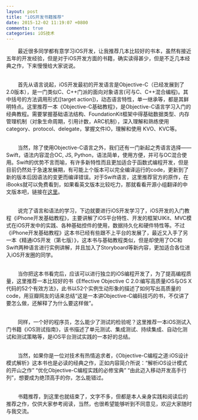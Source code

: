 ```yaml
---
layout: post
title: "iOS开发书籍推荐"
date: 2015-12-02 11:19:07 +0800
comments: true
categories: iOS技术
---
```


&nbsp;&nbsp;&nbsp;&nbsp;&nbsp;&nbsp;&nbsp;&nbsp;最近很多同学都有意学习iOS开发，让我推荐几本比较好的书本，虽然有接近五年的开发经验，但是对于iOS开发方面的书籍，确实读得甚少，但是不乏几本经典之作，下来慢慢给大家说说。</br></br>

&nbsp;&nbsp;&nbsp;&nbsp;&nbsp;&nbsp;&nbsp;&nbsp;首先从语言说起，iOS开发最初的开发语言是Objective-C（已经发展到了2.0版本），是一门类似C、C++门派的面向对象语言(可与C、C++混合编程)。其中括号的方法调用形式([target action])，动态语言特性，单一继承等，都是其鲜明特点。这里推荐一本《Objective-C基础教程》，是Objective-C语言学习入门的经典教程。需要掌握基础语法结构、FoundationKit框架中得基础数据类型、内存管理机制（对象生命周期，引用计数，ARC机制），深入理解和熟练使用category、protocol、delegate，掌握文件IO，理解和使用 KVO、KVC等。</br></br>

&nbsp;&nbsp;&nbsp;&nbsp;&nbsp;&nbsp;&nbsp;&nbsp;当然，除了使用Objective-C语言之外，我们还有一门新起之秀语言选择——Swift，语法内容混合OC, JS, Python，语法简单，使用方便，并可与OC混合使用。Swift的优势不言而喻，有许多新特性而且更加适合于函数式编程开发，但是目前仍然处于急速发展期，有可能上个版本可以完全编译运行的code，更新到了新的版本后因语法的变更而编译错误。对于Swift语言，这里推荐官方的原作，在iBooks就可以免费看到，如果看英文版本比较吃力，那就看看开源小组翻译的中文版本吧，链接在[这里](https://github.com/numbbbbb/the-swift-programming-language-in-chinese)。</br></br>

&nbsp;&nbsp;&nbsp;&nbsp;&nbsp;&nbsp;&nbsp;&nbsp;说完了语言和语法的学习，下边就要进行iOS开发学习了，iOS开发的入门教程《iPhone开发基础教程》，主要讲解了iOS平台特性、开发的框架UIKit、MVC模式在iOS开发中的实践、各种基础控件的使用，数据持久化和硬件特性等。不过《iPhone开发基础教程》这本书已经有些跟不上平台的发展了，最近又入手了另一本《精通iOS开发（第七版）》，这本书与基础教程类似，但是却使用了OC和Swift两种语言进行实例讲解，并且加入了Storyboard等新内容，更加适合各位进入iOS开发圈的同学。</br></br>

&nbsp;&nbsp;&nbsp;&nbsp;&nbsp;&nbsp;&nbsp;&nbsp;当你把这本书看完后，应该可以进行独立的iOS编程开发了，为了提高编程质量，这里推荐一本比较好的书《Effective Objective C 2.0:编写高质量iOS与OS X代码的52个有效方法》，此书以52个实例生动形象的描述了如何写出高质量的code，用豆瓣网友的话来总结“这是一本讲Objective-C编码技巧的书，不仅讲了要怎么做，还解释了为什么要这样做”。</br></br>

&nbsp;&nbsp;&nbsp;&nbsp;&nbsp;&nbsp;&nbsp;&nbsp;同样，一个好的程序员，怎么能少了测试的检验呢？这里推荐一本iOS测试入门书籍《iOS测试指南》，该书描述了单元测试、集成测试、持续集成、自动化测试和测试策略等，是iOS平台测试实践的一本好的总结。</br></br>

&nbsp;&nbsp;&nbsp;&nbsp;&nbsp;&nbsp;&nbsp;&nbsp;当然，如果你是一位对技术有热情追求者，《Objective-C编程之道:iOS设计模式解析》这本书也是必读的经典之作，正如内容简介所说：“解析iOS设计模式的开山之作” “优化Objective-C编程实践的必修宝典” “由此迈入移动开发高手行列”，想要成为绝顶高手的你，怎么能错过。</br></br>

&nbsp;&nbsp;&nbsp;&nbsp;&nbsp;&nbsp;&nbsp;&nbsp;书籍推荐，到这里也就结束了，文字不多，但都是本人亲身实践和阅读后的推荐之作，仅供大家参考阅读，当然，也很希望能够听到不同意见，欢迎大家随时与我交流。